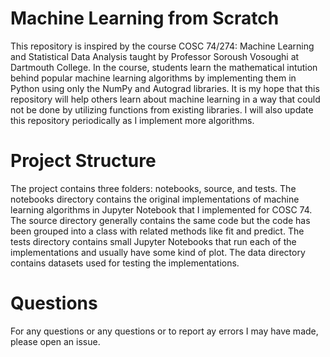 # Machine Learning from Scratch
This repository is inspired by the course COSC 74/274: Machine Learning and Statistical Data Analysis taught by Professor Soroush Vosoughi at Dartmouth College. In the course, students learn the mathematical intution behind popular machine learning algorithms by implementing them in Python using only the NumPy and Autograd libraries. It is my hope that this repository will help others learn about machine learning in a way that could not be done by utilizing functions from existing libraries. I will also update this repository periodically as I implement more algorithms.

# Project Structure
The project contains three folders: notebooks, source, and tests. The notebooks directory contains the original implementations of machine learning algorithms in Jupyter Notebook that I implemented for COSC 74. The source directory generally contains the same code but the code has been grouped into a class with related methods like fit and predict. The tests directory contains small Jupyter Notebooks that run each of the implementations and usually have some kind of plot. The data directory contains datasets used for testing the implementations.

# Questions
For any questions or any questions or to report ay errors I may have made, please open an issue.
